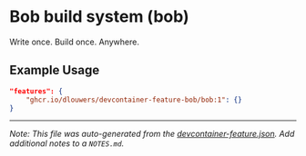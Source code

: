 
# Bob build system (bob)

Write once. Build once. Anywhere.

## Example Usage

```json
"features": {
    "ghcr.io/dlouwers/devcontainer-feature-bob/bob:1": {}
}
```





---

_Note: This file was auto-generated from the [devcontainer-feature.json](https://github.com/dlouwers/devcontainer-feature-bob/blob/main/src/bob/devcontainer-feature.json).  Add additional notes to a `NOTES.md`._
